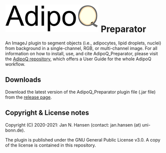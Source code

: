 # ![AdipoQ](https://github.com/hansenjn/AdipoQ/blob/main/Webfiles/AdipoQ%20Logo.png?raw=true) Preparator
An ImageJ plugin to segment objects (i.e., adipocytes, lipid droplets, nuclei) from background in a single-channel, RGB, or multi-channel image. For all information on how to install, use, and cite AdipoQ_Preparator, please visit the [AdipoQ repository](https://github.com/hansenjn/AdipoQ), which offers a User Guide for the whole AdipoQ workflow.

## Downloads
Download the latest version of the AdipoQ_Preparator plugin file (.jar file) from the [release page](https://github.com/hansenjn/AdipoQ_Preparator/releases/).

## Copyright & License notes
Copyright (C) 2020-2021: Jan N. Hansen (contact: jan.hansen (at) uni-bonn.de).

The plugin is published under the GNU General Public License v3.0. A copy of the license is contained in this repository.
